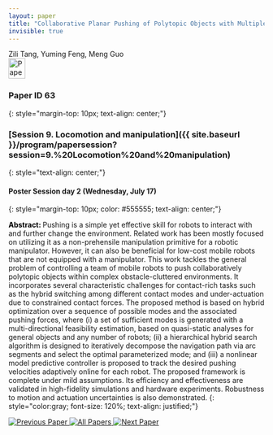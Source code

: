 ```yaml
---
layout: paper
title: "Collaborative Planar Pushing of Polytopic Objects with Multiple Robots in Complex Scenes"
invisible: true
---
```

<div class="paper-authors">
<div class="paper-author-box">
    <div class="paper-author-name">Zili Tang, Yuming Feng, Meng Guo</div>
    <div class="paper-author-uni"></div>
</div>

</div><div class="paper-pdf">
                <div> <a href="https://www.roboticsproceedings.org/rss20/p063.pdf"><img src="{{ site.baseurl }}/images/paper_link.png" alt="Paper Website" width = "33"  height = "40"/></a> </div>
                </div>

### Paper ID 63
{: style="margin-top: 10px; text-align: center;"}

### [Session 9. Locomotion and manipulation]({{ site.baseurl }}/program/papersession?session=9.%20Locomotion%20and%20manipulation)
{: style="text-align: center;"}

#### Poster Session day 2 (Wednesday, July 17)
{: style="margin-top: 10px; color: #555555; text-align: center;"}

<b style="color: black;">Abstract: </b>Pushing is a simple yet effective skill for robots to interact with and further change the environment. Related work has been mostly focused on utilizing it as a non-prehensile manipulation primitive for a robotic manipulator. However, it can also be beneficial for low-cost mobile robots that are not equipped with a manipulator. This work tackles the general problem of controlling a team of mobile robots to push collaboratively polytopic objects within complex obstacle-cluttered environments. It incorporates several characteristic challenges for contact-rich tasks such as the hybrid switching among different contact modes and under-actuation due to constrained contact forces. The proposed method is based on hybrid optimization over a sequence of possible modes and the associated pushing forces, where (i) a set of sufficient modes is generated with a multi-directional feasibility estimation, based on quasi-static analyses for general objects and any number of robots; (ii) a hierarchical hybrid search algorithm is designed to iteratively decompose the navigation path via arc segments and select the optimal parameterized mode; and (iii) a nonlinear model predictive controller is proposed to track the desired pushing velocities adaptively online for each robot. The proposed framework is complete under mild assumptions. Its efficiency and effectiveness are validated in high-fidelity simulations and hardware experiments. Robustness to motion and actuation uncertainties is also demonstrated.
{: style="color:gray; font-size: 120%; text-align: justified;"}


<div class="paper-menu">
<a href="{{ site.baseurl }}/program/papers/062/"> <img src="{{ site.baseurl }}/images/previous_paper_icon.png" alt="Previous Paper" title="Previous Paper"/> </a>
<a href="{{ site.baseurl }}/program/papers"><img src="{{ site.baseurl }}/images/overview_icon.png" alt="All Papers" title="All Papers"/> </a>
<a href="{{ site.baseurl }}/program/papers/064/"> <img src="{{ site.baseurl }}/images/next_paper_icon.png" alt="Next Paper" title="Next Paper"/> </a>

</div>
